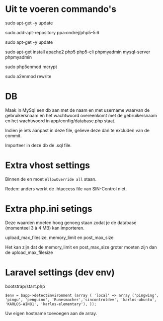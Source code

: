 # Uit te voeren commando's

sudo apt-get -y update

sudo add-apt-repository ppa:ondrej/php5-5.6

sudo apt-get -y update

sudo apt-get install apache2 php5 php5-cli phpmyadmin mysql-server phpmyadmin

sudo php5enmod mcrypt

sudo a2enmod rewrite


# DB


Maak in MySql een db aan met de naam en met username waarvan de gebruikersnaam en het wachtwoord overeenkomt met de gebruikersnaam en het wachtwoord in app/config/database.php staat.

Indien je iets aanpast in deze file, gelieve deze dan te excluden van de commit.

Importeer in deze db de .sql file.


# Extra vhost settings

Binnen de <Directory> en </Directory> moet `AllowOverride all` staan.

Reden: anders werkt de .htaccess file van SIN-Control niet.


# Extra php.ini setings

Deze waarden moeten hoog genoeg staan zodat je de database (momenteel 3 à 4 MB) kan importeren.

upload_max_filesize, memory_limit en post_max_size

Het kan zijn dat de memory_limit en post_max_size groter moeten zijn dan de upload_max_filesize


# Laravel settings (dev env)

bootstrap/start.php

`$env = $app->detectEnvironment (array (
    'local' => array ('pingwing', 'pingu', 'penguino', 'Runesmacher','sincontroldev', 'karlos-ubuntu', 'KARLOS-WIN81', 'karlos-elementary'),
	));`
	
Uw eigen hostname toevoegen aan de array.